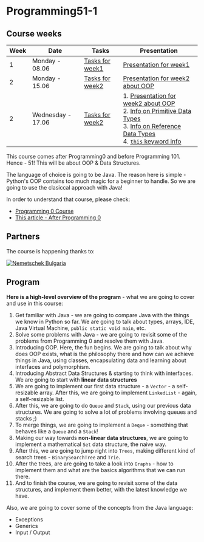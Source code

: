 # Programming51-1

## Course weeks

| Week | Date | Tasks | Presentation | 
|---------|-------- |---------|-------------|
| 1       | Monday - 08.06|[Tasks for week1](week1/)      | [Presentation for week1](http://slides.com/hackbulgaria/deck-17/)           |
| 2 | Monday - 15.06 | [Tasks for week2](week2/) | [Presentation for week2 about OOP](http://slides.com/hackbulgaria/oop) |
| 2 | Wednesday - 17.06 | [Tasks for week2](week2/) | 1. [Presentation for week2 about OOP](http://slides.com/hackbulgaria/oop-19) </br> 2. [Info on Primitive Data Types](https://docs.oracle.com/javase/tutorial/java/nutsandbolts/datatypes.html)</br> 3. [Info on Reference Data Types](http://docstore.mik.ua/orelly/java-ent/jnut/ch02_10.htm)</br>4. [`this` keyword info](https://docs.oracle.com/javase/tutorial/java/javaOO/thiskey.html) |

This course comes after Programming0 and before Programming 101. Hence - 51! This will be about OOP &amp; Data Structures.

The language of choice is going to be Java. The reason here is simple - Python's OOP contains too much magic for a beginner to handle. So we are going to use the clasiccal approach with Java!

In order to understand that course, please check:

* [Programming 0 Course](http://github.com/HackBulgaria/Programming0-1)
* [This article - After Programming 0](http://blog.hackbulgaria.com/after-programming-0/)

## Partners

The course is happening thanks to:

[![Nemetschek Bulgaria](https://hackbulgaria.com/media/partner_logoes/logo_transparent_w200.png)](http://www.nemetschek.bg/)

## Program

**Here is a high-level overview of the program** - what we are going to cover and use in this course:

1. Get familiar with Java - we are going to compare Java with the things we know in Python so far. We are going to talk about types, arrays, IDE, Java Virtual Machine, `public static void main`, etc.
2. Solve some problems with Java - we are going to revisit some of the problems from Programming 0 and resolve them with Java.
3. Introducing OOP. Here, the fun begins. We are going to talk about why does OOP exists, what is the philosophy there and how can we achieve things in Java, using classes, encapsulating data and learning about interfaces and polymorphism.
4. Introducing Abstract Data Structures & starting to think with interfaces. We are going to start with **linear data structures**
5. We are going to implement our first data structure - a `Vector` - a self-resizable array. After this, we are going to implement `LinkedList` - again, a self-resizable list.
6. After this, we are going to do `Queue` and `Stack`, using our previous data structures. We are going to solve a lot of problems involving queues and stacks ;)
7. To merge things, we are going to implement a `Deque` - something that behaves like a `Queue` and a `Stack`!
8. Making our way towards **non-linear data structures**, we are going to implement a mathematical `Set` data structure, the naive way.
9. After this, we are going to jump right into `Trees`, making different kind of search trees - `BinarySearchTree` and `Trie`.
10. After the trees, are are going to take a look into `Graphs` - how to implement them and what are the basics algorithms that we can run there.
11. And to finish the course, we are going to revisit some of the data structures, and implement them better, with the latest knowledge we have.


Also, we are going to cover some of the concepts from the Java language:

* Exceptions
* Generics
* Input / Output

